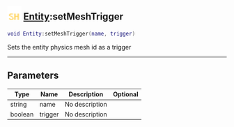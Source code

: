 ## <img src="../../.gitbook/assets/shared.png" width="32" height="32" /> [Entity](../entity/README.md):setMeshTrigger

```lua
void Entity:setMeshTrigger(name, trigger)
```

Sets the entity physics mesh id as a trigger

------
## Parameters

| Type   | Name | Description | Optional |
| ------ | ---- | ----------- | -------: |
| string | name | No description |  |
| boolean | trigger | No description |  |

